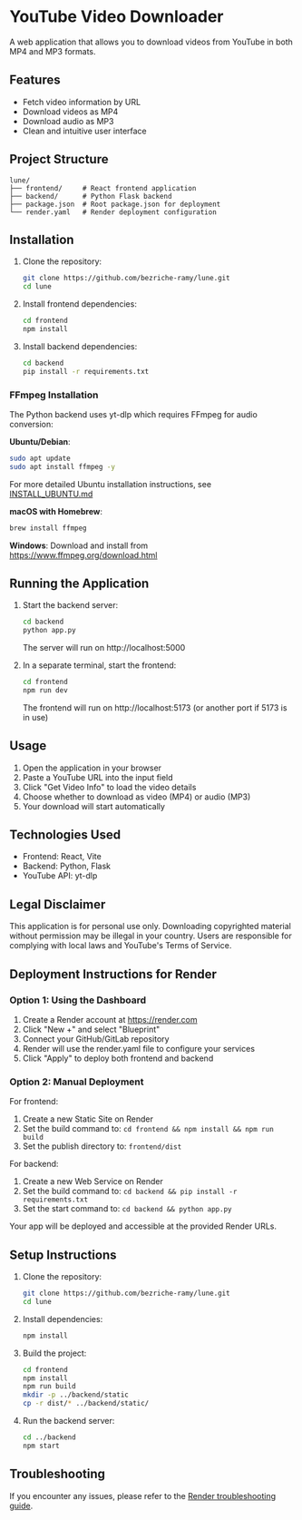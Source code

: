 # YouTube Video Downloader

A web application that allows you to download videos from YouTube in both MP4 and MP3 formats.

## Features

- Fetch video information by URL
- Download videos as MP4
- Download audio as MP3
- Clean and intuitive user interface

## Project Structure

```
lune/
├── frontend/     # React frontend application
├── backend/      # Python Flask backend
├── package.json  # Root package.json for deployment
└── render.yaml   # Render deployment configuration
```

## Installation

1. Clone the repository:
   ```sh
   git clone https://github.com/bezriche-ramy/lune.git
   cd lune
   ```

2. Install frontend dependencies:
   ```bash
   cd frontend
   npm install
   ```

3. Install backend dependencies:
   ```bash
   cd backend
   pip install -r requirements.txt
   ```

### FFmpeg Installation

The Python backend uses yt-dlp which requires FFmpeg for audio conversion:

**Ubuntu/Debian**:
```bash
sudo apt update
sudo apt install ffmpeg -y
```

For more detailed Ubuntu installation instructions, see [INSTALL_UBUNTU.md](./INSTALL_UBUNTU.md)

**macOS with Homebrew**:
```bash
brew install ffmpeg
```

**Windows**:
Download and install from https://www.ffmpeg.org/download.html

## Running the Application

1. Start the backend server:
   ```bash
   cd backend
   python app.py
   ```
   The server will run on http://localhost:5000

2. In a separate terminal, start the frontend:
   ```bash
   cd frontend
   npm run dev
   ```
   The frontend will run on http://localhost:5173 (or another port if 5173 is in use)

## Usage

1. Open the application in your browser
2. Paste a YouTube URL into the input field
3. Click "Get Video Info" to load the video details
4. Choose whether to download as video (MP4) or audio (MP3)
5. Your download will start automatically

## Technologies Used

- Frontend: React, Vite
- Backend: Python, Flask
- YouTube API: yt-dlp

## Legal Disclaimer

This application is for personal use only. Downloading copyrighted material without permission may be illegal in your country. Users are responsible for complying with local laws and YouTube's Terms of Service.

## Deployment Instructions for Render

### Option 1: Using the Dashboard

1. Create a Render account at https://render.com
2. Click "New +" and select "Blueprint"
3. Connect your GitHub/GitLab repository
4. Render will use the render.yaml file to configure your services
5. Click "Apply" to deploy both frontend and backend

### Option 2: Manual Deployment

For frontend:
1. Create a new Static Site on Render
2. Set the build command to: `cd frontend && npm install && npm run build`
3. Set the publish directory to: `frontend/dist`

For backend:
1. Create a new Web Service on Render
2. Set the build command to: `cd backend && pip install -r requirements.txt`
3. Set the start command to: `cd backend && python app.py`

Your app will be deployed and accessible at the provided Render URLs.

## Setup Instructions

1. Clone the repository:
   ```sh
   git clone https://github.com/bezriche-ramy/lune.git
   cd lune
   ```

2. Install dependencies:
   ```sh
   npm install
   ```

3. Build the project:
   ```sh
   cd frontend
   npm install
   npm run build
   mkdir -p ../backend/static
   cp -r dist/* ../backend/static/
   ```

4. Run the backend server:
   ```sh
   cd ../backend
   npm start
   ```

## Troubleshooting

If you encounter any issues, please refer to the [Render troubleshooting guide](https://render.com/docs/troubleshooting-deploys).
